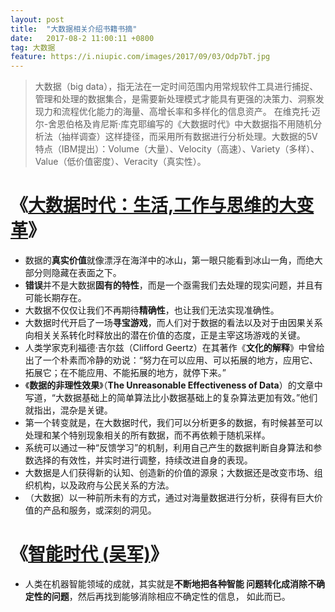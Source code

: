 ```yaml
---
layout: post
title:  "大数据相关介绍书籍书摘"
date:   2017-08-2 11:00:11 +0800
tag: 大数据
feature: https://i.niupic.com/images/2017/09/03/Odp7bT.jpg
---
```


>大数据（big data），指无法在一定时间范围内用常规软件工具进行捕捉、管理和处理的数据集合，是需要新处理模式才能具有更强的决策力、洞察发现力和流程优化能力的海量、高增长率和多样化的信息资产。
>在维克托·迈尔-舍恩伯格及肯尼斯·库克耶编写的《大数据时代》中大数据指不用随机分析法（抽样调查）这样捷径，而采用所有数据进行分析处理。大数据的5V特点（IBM提出）：Volume（大量）、Velocity（高速）、Variety（多样）、Value（低价值密度）、Veracity（真实性）。

# 《[大数据时代：生活,工作与思维的大变革](https://github.com/wangyu892449346/kindle-book/blob/master/%E5%A4%A7%E6%95%B0%E6%8D%AE%E6%97%B6%E4%BB%A3%EF%BC%9A%E7%94%9F%E6%B4%BB%2C%E5%B7%A5%E4%BD%9C%E4%B8%8E%E6%80%9D%E7%BB%B4%E7%9A%84%E5%A4%A7%E5%8F%98%E9%9D%A9.mobi)》
 - 数据的**真实价值**就像漂浮在海洋中的冰山，第一眼只能看到冰山一角，而绝大部分则隐藏在表面之下。
 - **错误**并不是大数据**固有的特性**，而是一个亟需我们去处理的现实问题，并且有可能长期存在。
 - 大数据不仅仅让我们不再期待**精确性**，也让我们无法实现准确性。
 - 大数据时代开启了一场**寻宝游戏**，而人们对于数据的看法以及对于由因果关系向相关关系转化时释放出的潜在价值的态度，正是主宰这场游戏的关键。
 - 人类学家克利福德·吉尔兹（Clifford Geertz）在其著作《**文化的解释**》中曾给出了一个朴素而冷静的劝说：“努力在可以应用、可以拓展的地方，应用它、拓展它；在不能应用、不能拓展的地方，就停下来。”
 - 《**数据的非理性效果**》（**The Unreasonable Effectiveness of Data**）的文章中写道，“大数据基础上的简单算法比小数据基础上的复杂算法更加有效。”他们就指出，混杂是关键。
 - 第一个转变就是，在大数据时代，我们可以分析更多的数据，有时候甚至可以处理和某个特别现象相关的所有数据，而不再依赖于随机采样。
 - 系统可以通过一种“反馈学习”的机制，利用自己产生的数据判断自身算法和参数选择的有效性，并实时进行调整，持续改进自身的表现。
 - 大数据是人们获得新的认知、创造新的价值的源泉；大数据还是改变市场、组织机构，以及政府与公民关系的方法。
 - （大数据）以一种前所未有的方式，通过对海量数据进行分析，获得有巨大价值的产品和服务，或深刻的洞见。
 
# 《[智能时代 (吴军)](https://github.com/wangyu892449346/kindle-book/blob/master/%E6%99%BA%E8%83%BD%E6%97%B6%E4%BB%A3.azw)》
 - 人类在机器智能领域的成就，其实就是**不断地把各种智能 问题转化成消除不确定性的问题**，然后再找到能够消除相应不确定性的信息， 如此而已。


